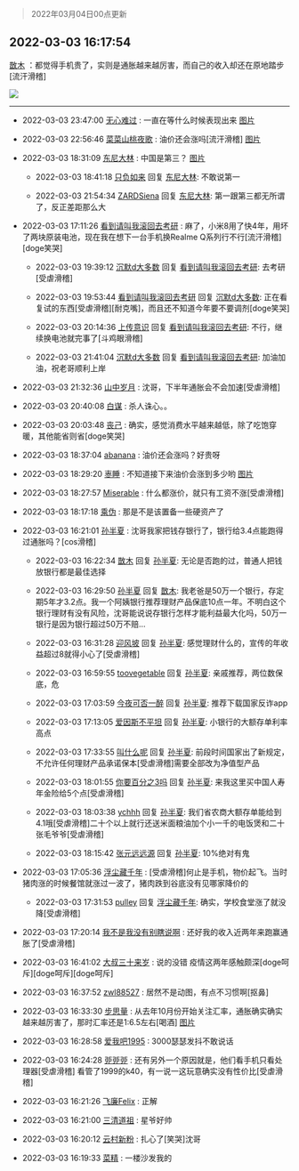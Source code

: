 > 2022年03月04日00点更新
<link rel="stylesheet" href="https://cdn.jsdelivr.net/gh/taotie6/sampleJSON@main/css/photo_show.css">
<meta name="referrer" content="no-referrer" />


 ## 2022-03-03 16:17:54 

 [㪚木](https://www.coolapk.com/feed/33964846?shareKey=ZDAzYjBhODJkNDc0NjIyMDgzYTM~) ：都觉得手机贵了，实则是通胀越来越厉害，而自己的收入却还在原地踏步[流汗滑稽] 

<div class="album">
<img class="img-item" src="http://image.coolapk.com/feed/2022/0113/09/1081091_6b8f43b0_8274_6631_618@665x596.jpeg" />
</div>

 ------- 

- 2022-03-03 23:47:00 [无心难过](uid=3681127) : 一直在等什么时候表现出来 [图片](http://image.coolapk.com/feed/2022/0303/23/3681127_238de4d6_2419_0417_42@1080x1777.jpeg)

- 2022-03-03 22:56:46 [菜菜山桃夜歌](uid=2107599) : 油价还会涨吗[流汗滑稽] [图片](http://image.coolapk.com/feed/2022/0303/22/2107599_091df643_9404_4453_936@2494x3325.jpeg)

- 2022-03-03 18:31:09 [东尼大林](uid=1612569) : 中国是第三？ [图片](http://image.coolapk.com/feed/2022/0303/18/1612569_9133a99a_3468_8641_682@1080x950.jpeg)

    - 2022-03-03 18:41:18 [只负如来](uid=1057736) 回复 [东尼大林](uid=1612569): 不敢说第一 

    - 2022-03-03 21:54:34 [ZARDSiena](uid=2464937) 回复 [东尼大林](uid=1612569): 第一跟第三都无所谓了，反正差距那么大 

- 2022-03-03 17:11:26 [看到请叫我滚回去考研](uid=3241499) : 麻了，小米8用了快4年，用坏了两块原装电池，现在我在想下一台手机换Realme Q系列行不行[流汗滑稽][doge笑哭] 

    - 2022-03-03 19:39:12 [沉默d大多数](uid=3441191) 回复 [看到请叫我滚回去考研](uid=3241499): 去考研[受虐滑稽] 

    - 2022-03-03 19:53:44 [看到请叫我滚回去考研](uid=3241499) 回复 [沉默d大多数](uid=3441191): 正在看复试的东西[受虐滑稽][耐克嘴]，而且还不知道今年要不要调剂[doge笑哭] 

    - 2022-03-03 20:14:36 [上传意识](uid=1162134) 回复 [看到请叫我滚回去考研](uid=3241499): 不行，继续换电池就完事了[斗鸡眼滑稽] 

    - 2022-03-03 21:41:04 [沉默d大多数](uid=3441191) 回复 [看到请叫我滚回去考研](uid=3241499): 加油加油，祝老哥顺利上岸 

- 2022-03-03 21:32:36 [山中岁月](uid=2158518) : 沈哥，下半年通胀会不会加速[受虐滑稽] 

- 2022-03-03 20:40:08 [白谋](uid=4141147) : 杀人诛心。。 

- 2022-03-03 20:03:48 [丧己](uid=2217573) : 确实，感觉消费水平越来越低，除了吃饱穿暖，其他能省则省[doge笑哭] 

- 2022-03-03 18:37:04 [abanana](uid=1860197) : 油价还会涨吗？好贵呀 

- 2022-03-03 18:29:20 [栆睡](uid=2246713) : 不知道接下来油价会涨到多少哟 [图片](http://image.coolapk.com/feed/2022/0303/18/2246713_3359_2329_844@828x1042.jpg)

- 2022-03-03 18:27:57 [Miserable](uid=717620) : 什么都涨价，就只有工资不涨[受虐滑稽] 

- 2022-03-03 18:17:18 [乘伪](uid=3843637) : 那是不是该置备一些硬资产了 

- 2022-03-03 16:21:01 [孙半夏](uid=1851173) : 沈哥我家把钱存银行了，银行给3.4点能跑得过通胀吗？[cos滑稽] 

    - 2022-03-03 16:22:34 [㪚木](uid=1081091) 回复 [孙半夏](uid=1851173): 无论是否跑的过，普通人把钱放银行都是最佳选择 

    - 2022-03-03 16:29:50 [孙半夏](uid=1851173) 回复 [㪚木](uid=1081091): 我老爸是50万一个银行，存定期5年才3.2点。我一个阿姨银行推荐理财产品保底10点一年。不明白这个银行理财有没有风险，沈哥能说说存银行怎样才能利益最大化吗，50万一银行是因为银行超过50万不赔… 

    - 2022-03-03 16:31:28 [迎风坡](uid=2269289) 回复 [孙半夏](uid=1851173): 感觉理财什么的，宣传的年收益超过8就得小心了[受虐滑稽] 

    - 2022-03-03 16:59:55 [toovegetable](uid=2180995) 回复 [孙半夏](uid=1851173): 亲戚推荐，两位数保底，危 

    - 2022-03-03 17:03:59 [今夜可否一醉](uid=4105733) 回复 [孙半夏](uid=1851173): 推荐下载国家反诈app 

    - 2022-03-03 17:13:05 [爱因斯不平坦](uid=834251) 回复 [孙半夏](uid=1851173): 小银行的大额存单利率高点 

    - 2022-03-03 17:33:55 [叫什么呢](uid=860840) 回复 [孙半夏](uid=1851173): 前段时间国家出了新规定，不允许任何理财产品承诺保本[受虐滑稽]需要全部改为净值型产品 

    - 2022-03-03 18:01:55 [你要百分之3吗](uid=2102088) 回复 [孙半夏](uid=1851173): 来我这里买中国人寿年金险给5个点[受虐滑稽] 

    - 2022-03-03 18:03:38 [ychhh](uid=3313744) 回复 [孙半夏](uid=1851173): 我们省农商大额存单能给到4.1哦[受虐滑稽]二十个以上就行还送米面粮油加个小一千的电饭煲和二十张毛爷爷[受虐滑稽] 

    - 2022-03-03 18:15:42 [张元远远源](uid=5687675) 回复 [孙半夏](uid=1851173): 10%绝对有鬼 

- 2022-03-03 17:05:36 [浮尘藏千年](uid=618671) : [受虐滑稽]何止是手机，物价起飞。当时猪肉涨的时候餐馆就涨过一波了，猪肉跌到谷底没有见哪家降价的 

    - 2022-03-03 17:31:53 [pulley](uid=391132) 回复 [浮尘藏千年](uid=618671): 确实，学校食堂涨了就没降[受虐滑稽] 

- 2022-03-03 17:20:14 [我不是我没有别瞎说啊](uid=2231912) : 还好我的收入近两年来跑赢通胀了[受虐滑稽] 

- 2022-03-03 16:41:02 [大叔三十来岁](uid=5360167) : 说的没错  疫情这两年感触颇深[doge呵斥][doge呵斥][doge呵斥] 

- 2022-03-03 16:37:52 [zwl88527](uid=452402) : 居然不是动图，有点不习惯啊[抠鼻] 

- 2022-03-03 16:33:30 [步思量](uid=1687620) : 从去年10月份开始关注汇率，通胀确实确实越来越厉害了，那时汇率还是1:6.5左右[喝酒] [图片](http://image.coolapk.com/feed/2022/0303/16/1687620_94a748af_6409_5804_279@1080x2400.jpeg)

- 2022-03-03 16:28:58 [爱我吧1995](uid=669913) : 3000瑟瑟发抖不敢说话 

- 2022-03-03 16:24:28 [戼戼戼](uid=4044548) : 还有另外一个原因就是，他们看手机只看处理器[受虐滑稽]
看管了1999的k40，有一说一这玩意确实没有性价比[受虐滑稽] 

- 2022-03-03 16:21:26 [飞廉Felix](uid=900024) : 正解 

- 2022-03-03 16:21:00 [三清道祖](uid=921511) : 星爷好帅 

- 2022-03-03 16:20:12 [云村新粉](uid=809098) : 扎心了[笑哭]沈哥 

- 2022-03-03 16:19:33 [菜精](uid=2075001) : 一楼沙发我的 

